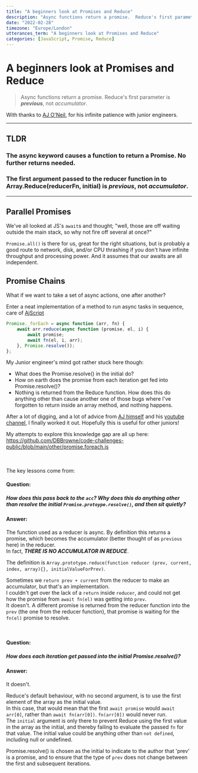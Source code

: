 ```yaml
---
title: "A beginners look at Promises and Reduce"
description: "Async functions return a promise.  Reduce's first parameter is ***previous***, not *accumulator*. Promise._forEach is interesting."
date: "2022-02-28"
timezone: "Europe/London"
utterances_term: "A beginners look at Promises and Reduce"
categories: [JavaScript, Promise, Reduce]
---
```

# A beginners look at Promises and Reduce

> Async functions return a promise.  Reduce's first parameter is ***previous***, not *accumulator*.

With thanks to [AJ O'Neil](https://github.com/coolaj86), for his infinite patience with junior engineers.

<hr>

## TLDR
### The async keyword causes a function to return a Promise.  No further returns needed.
### The first argument passed to the reducer function in to Array.Reduce(reducerFn, initial) is *previous*, not *accumulator*.

<hr>


## Parallel Promises
We've all looked at JS's `await`s and thought; "well, those are off waiting outside the main stack, so why not fire off several at once?"

`Promise.all()` is there for us, great for the right situations, but is probably a good route to network, disk, and/or CPU thrashing if you don't have infinite throughput and processing power.
And it assumes that our awaits are all independent.

## Promise Chains

What if we want to take a set of async actions, one after another?

Enter a neat implementation of a method to run async tasks in sequence, care of [AjScript](https://github.com/coolaj86/AJScript/issues/10)

```js
Promise._forEach = async function (arr, fn) {
    await arr.reduce(async function (promise, el, i) {
        await promise;
        await fn(el, i, arr);
    }, Promise.resolve());
};
```

My Junior engineer's mind got rather stuck here though:

 - What does the Promise.resolve() in the initial do?
 - How on earth does the promise from each iteration get fed into Promise.resolve()?
 - Nothing is returned from the Reduce function.  How does this do anything other than cause another one of those bugs where I've forgotten to return inside an array method, and nothing happens.

After a lot of digging, and a lot of advice from [AJ himself](https://github.com/coolaj86) and his [youtube channel](https://www.youtube.com/channel/UC2KJHARTj6KRpKzLU1sVxBA), I finally worked it out.  Hopefully this is useful for other juniors!  

My attempts to explore this knowledge gap are all up here:
https://github.com/DBBrowne/code-challenges-public/blob/main/other/promise.foreach.js

<br><br>
The key lessons come from:

#### Question: 
##### How does this pass back to the `acc`? Why does this do anything other than resolve the initial `Promise.protoype.resolve()`, and then sit quietly?
#### Answer:
The function used as a reducer is async. By definition this returns a promise, which becomes the accumulator (better thought of as `previous` here) in the reducer.  
In fact, ***THERE IS NO ACCUMULATOR IN REDUCE***.  

The definition is `Array.prototype.reduce(function reducer (prev, current, index, array){}, initialValueForPrev)`.

Sometimes we `return prev + current` from the reducer to make an accumulator, but that's an implementation.  
I couldn't get over the lack of a `return` inside `reducer`, and could not get how the promise from  `await fn(el)` was getting into `prev`.  
It doesn't.  A different promise is returned from the reducer function into the `prev` (the one from the reducer function), that promise is waiting for the `fn(el)` promise to resolve.

<br>  

#### Question:
##### How does each iteration get passed into the initial Promise.resolve()?
#### Answer:
It doesn't.  

Reduce's default behaviour, with no second argument, is to use the first element of the array as the initial value.  
In this case, that would mean that the first `await promise` would `await arr[0]`, rather than `await fn(arr[0])`.  `fn(arr[0])` would never run.  
The `initial` argument is only there to prevent Reduce using the first value in the array as the initial, and thereby failing to evaluate the passed `fn` for that value.  The initial value could be anything other than `not defined`, including null or undefined.  

Promise.resolve() is chosen as the initial to indicate to the author that 'prev' is a promise, and to ensure that the type of `prev` does not change between the first and subsequent iterations.
